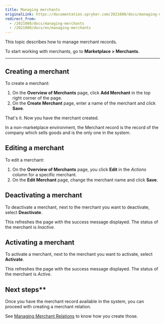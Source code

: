 ```yaml
---
title: Managing merchants
originalLink: https://documentation.spryker.com/2021080/docs/managing-merchants
redirect_from:
  - /2021080/docs/managing-merchants
  - /2021080/docs/en/managing-merchants
---
```


This topic describes how to manage merchant records.

To start working with merchants, go to **Marketplace > Merchants**.
***
## Creating a merchant 
To create a merchant:
1. On the **Overview of Merchants** page, click **Add Merchant** in the top right corner of the page.
2. On the **Create Merchant** page, enter a name of the merchant and click **Save**.

That's it. Now you have the merchant created.

In a non-marketplace environment, the Merchant record is the record of the company which sells goods and is the only one in the system. 

## Editing a merchant
To edit a merchant: 
1. On the **Overview of Merchants** page, you click **Edit** in the _Actions_ column for a specific merchant.
2. On the **Edit Merchant** page, change the merchant name and click **Save**.

## Deactivating a merchant
To deactivate a merchant, next to the merchant you want to deactivate, select **Deactivate**.

This refreshes the page with the success message displayed. The status of the merchant is *Inactive*.

## Activating a merchant
To activate a merchant, next to the merchant you want to activate, select **Activate**.

This refreshes the page with the success message displayed. The status of the merchant is *Active*.

## Next steps**
Once you have the merchant record available in the system, you can proceed with creating a merchant relation.

See [Managing Merchant Relations](https://documentation.spryker.com/docs/managing-merchant-relations) to know how you create those.

